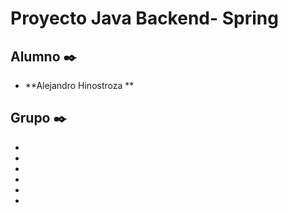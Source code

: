 # Proyecto Java Backend- Spring

## Alumno ✒️

* **Alejandro Hinostroza **

## Grupo  ✒️
* 
* 
* 
* 
* 
* 

